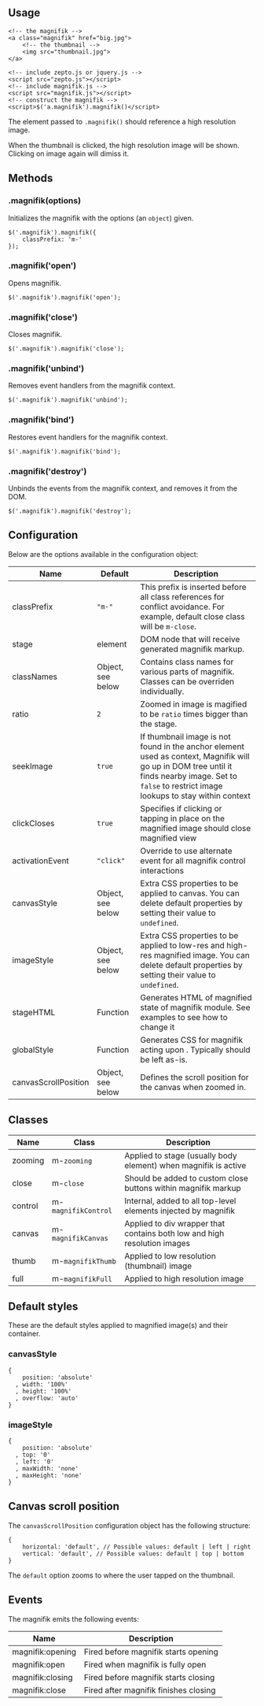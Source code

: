 ## Usage

    <!-- the magnifik -->
    <a class="magnifik" href="big.jpg">
        <!-- the thumbnail -->
        <img src="thumbnail.jpg">
    </a>

    <!-- include zepto.js or jquery.js -->
    <script src="zepto.js"></script>
    <!-- include magnifik.js -->
    <script src="magnifik.js"></script>
    <!-- construct the magnifik -->
    <script>$('a.magnifik').magnifik()</script>

The element passed to `.magnifik()` should reference a high resolution
image.

When the thumbnail is clicked, the high resolution image will be shown.
Clicking on image again will dimiss it.

## Methods

### .magnifik(options)

Initializes the magnifik with the options (an `object`) given.

    $('.magnifik').magnifik({
        classPrefix: 'm-'
    });

### .magnifik('open')

Opens magnifik.

    $('.magnifik').magnifik('open');

### .magnifik('close')

Closes magnifik.

    $('.magnifik').magnifik('close');

### .magnifik('unbind')

Removes event handlers from the magnifik context.

    $('.magnifik').magnifik('unbind');

### .magnifik('bind')

Restores event handlers for the magnifik context.

    $('.magnifik').magnifik('bind');

### .magnifik('destroy')

Unbinds the events from the magnifik context, and removes it from the DOM.

    $('.magnifik').magnifik('destroy');


## Configuration

Below are the options available in the configuration object:

| Name          | Default        | Description                               |   
|---------------|----------------|-------------------------------------------|
| classPrefix   | `"m-"`         |This prefix is inserted before all class references for conflict avoidance. For example, default close class will be `m-close`. |
| stage         | <body> element | DOM node that will receive generated magnifik markup. |
| classNames    | Object, see below | Contains class names for various parts of magnifik. Classes can be overriden individually. |
| ratio         | `2`            | Zoomed in image is magified to be `ratio` times bigger than the stage. |
| seekImage     | `true`         | If thumbnail image is not found in the anchor element used as context, Magnifik will go up in DOM tree until it finds nearby image. Set to `false` to restrict image lookups to stay within context |
| clickCloses   | `true`         | Specifies if clicking or tapping in place on the magnified image should close magnified view |
| activationEvent | `"click"` | Override to use alternate event for all magnifik control interactions |
| canvasStyle  | Object, see below | Extra CSS properties to be applied to canvas. You can delete default properties by setting their value to `undefined`. |
| imageStyle   | Object, see below | Extra CSS properties to be applied to low-res and high-res magnified image. You can delete default properties by setting their value to `undefined`. |
| stageHTML | Function | Generates HTML of magnified state of magnifik module. See examples to see how to change it |
| globalStyle | Function | Generates CSS for magnifik acting upon <body>. Typically should be left as-is. |
| canvasScrollPosition | Object, see below | Defines the scroll position for the canvas when zoomed in. |

## Classes

| Name        | Class       | Description                                                                         |           
|-------------|-------------|-------------------------------------------------------------------------------------|
| zooming | m-`zooming` | Applied to stage (usually body element) when magnifik is active |
| close | m-`close` | Should be added to custom close buttons within magnifik markup |
| control | m-`magnifikControl` | Internal, added to all top-level elements injected by magnifik |
| canvas | m-`magnifikCanvas` | Applied to div wrapper that contains both low and high resolution images |
| thumb | m-`magnifikThumb` | Applied to low resolution (thumbnail) image |
| full | m-`magnifikFull` | Applied to high resolution image |

## Default styles

These are the default styles applied to magnified image(s) and their container.

### canvasStyle
    {
        position: 'absolute'
      , width: '100%'
      , height: '100%'
      , overflow: 'auto'
    }

### imageStyle
    {
        position: 'absolute'
      , top: '0'
      , left: '0'
      , maxWidth: 'none'
      , maxHeight: 'none'        
    }

## Canvas scroll position

The `canvasScrollPosition` configuration object has the following structure:

    {
        horizontal: 'default', // Possible values: default | left | right
        vertical: 'default', // Possible values: default | top | bottom
    }

The `default` option zooms to where the user tapped on the thumbnail.

## Events

The magnifik emits the following events:

| Name               | Description                               |   
|--------------------|-------------------------------------------|
| magnifik:opening   | Fired before magnifik starts opening      |
| magnifik:open      | Fired when magnifik is fully open         |
| magnifik:closing   | Fired before magnifik starts closing      |
| magnifik:close     | Fired after magnifik finishes closing     |

<!--

## Limitations

Magnifik relies on click event for activation and deactivation. This results
in about ~300ms delay in iOS, as Mobile Safari waits to ensure that event
in question is a single tap rather than built-in page zooming double tap.
We do not bundle a quick tap implementation with magnifik, but you can
attach a tap event manually. Here is an example of custom binding that
uses [jQuery tappable](https://github.com/aanand/jquery.tappable.js/blob/master/jquery.tappable.js):

    var el = $('a.magnifik').magnifik();
    el.tappable(function() {
        $(this).magnifik('show');
    });

Other quick touch implementations can be used in similar ways.

-->
